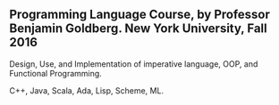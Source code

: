 ## Programming Language Course, by Professor Benjamin Goldberg. New York University, Fall 2016

Design, Use, and Implementation of imperative language, OOP, and Functional Programming.

C++, Java, Scala, Ada, Lisp, Scheme, ML.   

